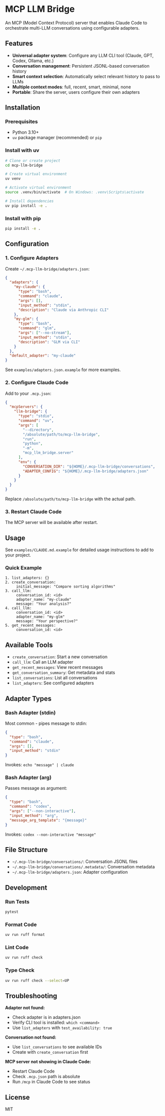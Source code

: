 # MCP LLM Bridge

An MCP (Model Context Protocol) server that enables Claude Code to orchestrate multi-LLM conversations using configurable adapters.

## Features

- **Universal adapter system**: Configure any LLM CLI tool (Claude, GPT, Codex, Ollama, etc.)
- **Conversation management**: Persistent JSONL-based conversation history
- **Smart context selection**: Automatically select relevant history to pass to LLMs
- **Multiple context modes**: full, recent, smart, minimal, none
- **Portable**: Share the server, users configure their own adapters

## Installation

### Prerequisites

- Python 3.10+
- `uv` package manager (recommended) or `pip`

### Install with uv

```bash
# Clone or create project
cd mcp-llm-bridge

# Create virtual environment
uv venv

# Activate virtual environment
source .venv/bin/activate  # On Windows: .venv\Scripts\activate

# Install dependencies
uv pip install -e .
```

### Install with pip

```bash
pip install -e .
```

## Configuration

### 1. Configure Adapters

Create `~/.mcp-llm-bridge/adapters.json`:

```json
{
  "adapters": {
    "my-claude": {
      "type": "bash",
      "command": "claude",
      "args": [],
      "input_method": "stdin",
      "description": "Claude via Anthropic CLI"
    },
    "my-glm": {
      "type": "bash",
      "command": "glm",
      "args": ["--no-stream"],
      "input_method": "stdin",
      "description": "GLM via CLI"
    }
  },
  "default_adapter": "my-claude"
}
```

See `examples/adapters.json.example` for more examples.

### 2. Configure Claude Code

Add to your `.mcp.json`:

```json
{
  "mcpServers": {
    "llm-bridge": {
      "type": "stdio",
      "command": "uv",
      "args": [
        "--directory",
        "/absolute/path/to/mcp-llm-bridge",
        "run",
        "python",
        "-m",
        "mcp_llm_bridge.server"
      ],
      "env": {
        "CONVERSATION_DIR": "${HOME}/.mcp-llm-bridge/conversations",
        "ADAPTER_CONFIG": "${HOME}/.mcp-llm-bridge/adapters.json"
      }
    }
  }
}
```

Replace `/absolute/path/to/mcp-llm-bridge` with the actual path.

### 3. Restart Claude Code

The MCP server will be available after restart.

## Usage

See `examples/CLAUDE.md.example` for detailed usage instructions to add to your project.

### Quick Example

```
1. list_adapters: {}
2. create_conversation:
     initial_message: "Compare sorting algorithms"
3. call_llm:
     conversation_id: <id>
     adapter_name: "my-claude"
     message: "Your analysis?"
4. call_llm:
     conversation_id: <id>
     adapter_name: "my-glm"
     message: "Your perspective?"
5. get_recent_messages:
     conversation_id: <id>
```

## Available Tools

- `create_conversation`: Start a new conversation
- `call_llm`: Call an LLM adapter
- `get_recent_messages`: View recent messages
- `get_conversation_summary`: Get metadata and stats
- `list_conversations`: List all conversations
- `list_adapters`: See configured adapters

## Adapter Types

### Bash Adapter (stdin)

Most common - pipes message to stdin:

```json
{
  "type": "bash",
  "command": "claude",
  "args": [],
  "input_method": "stdin"
}
```

Invokes: `echo "message" | claude`

### Bash Adapter (arg)

Passes message as argument:

```json
{
  "type": "bash",
  "command": "codex",
  "args": ["--non-interactive"],
  "input_method": "arg",
  "message_arg_template": "{message}"
}
```

Invokes: `codex --non-interactive "message"`

## File Structure

- `~/.mcp-llm-bridge/conversations/`: Conversation JSONL files
- `~/.mcp-llm-bridge/conversations/.metadata/`: Conversation metadata
- `~/.mcp-llm-bridge/adapters.json`: Adapter configuration

## Development

### Run Tests

```bash
pytest
```

### Format Code

```bash
uv run ruff format
```

### Lint Code

```bash
uv run ruff check
```

### Type Check

```bash
uv run ruff check --select=UP
```

## Troubleshooting

**Adapter not found:**
- Check adapter is in adapters.json
- Verify CLI tool is installed: `which <command>`
- Use `list_adapters` with `test_availability: true`

**Conversation not found:**
- Use `list_conversations` to see available IDs
- Create with `create_conversation` first

**MCP server not showing in Claude Code:**
- Restart Claude Code
- Check `.mcp.json` path is absolute
- Run `/mcp` in Claude Code to see status

## License

MIT